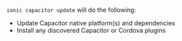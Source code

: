 `ionic capacitor update` will do the following:

- Update Capacitor native platform(s) and dependencies
- Install any discovered Capacitor or Cordova plugins
